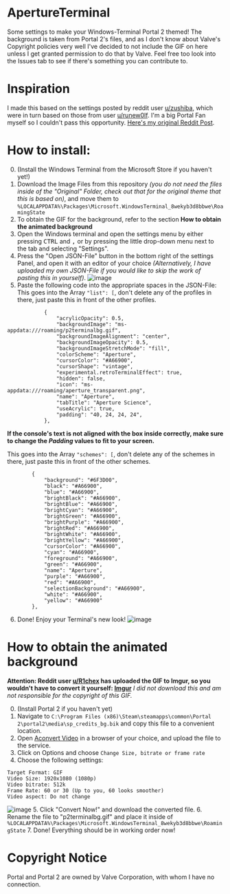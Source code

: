 # ApertureTerminal
Some settings to make your Windows-Terminal Portal 2 themed!
The background is taken from Portal 2's files, and as I don't know about Valve's Copyright policies very well I've decided to not include the GIF on here unless I get granted permission to do that by Valve. Feel free too look into the Issues tab to see if there's something you can contribute to.

# Inspiration
I made this based on the settings posted by reddit user [u/zushiba](https://reddit.com/u/zushiba "u/zushiba"), which were in turn based on those from user [u/runew0lf](https://reddit.com/u/runew0lf "u/runew0lf"). I'm a big Portal Fan myself so I couldn't pass this opportunity. [Here's my original Reddit Post](https://www.reddit.com/r/Windows10/comments/no7mg8/i_tried_to_make_my_windows_terminal_look_like/ "My Post").

# How to install:
0. (Install the Windows Terminal from the Microsoft Store if you haven't yet!)
1. Download the Image Files from this repository *(you do not need the files inside of the "Original" Folder, check out that for the original theme that this is based on)*, and move them to ```%LOCALAPPDATA%\Packages\Microsoft.WindowsTerminal_8wekyb3d8bbwe\RoamingState```
2. To obtain the GIF for the background, refer to the section **How to obtain the animated background**
3. Open the Windows terminal and open the settings menu by either pressing <kbd>CTRL</kbd> and <kbd>,</kbd> or by pressing the little drop-down menu next to the tab and selecting "Settings".
4. Press the "Open JSON-File" button in the bottom right of the settings Panel, and open it with an editor of your choice *(Alternatively, I have uploaded my own JSON-File if you would like to skip the work of pasting this in yourself)*.
![image](https://user-images.githubusercontent.com/23218251/120101803-3707db80-c148-11eb-9d28-97c768956fd0.png)
5. Paste the following code into the appropriate spaces in the JSON-File:
This goes into the Array ```"list": [```, don't delete any of the profiles in there, just paste this in front of the other profiles.
```
            {
                "acrylicOpacity": 0.5,
                "backgroundImage": "ms-appdata:///roaming/p2terminalbg.gif",
                "backgroundImageAlignment": "center",
                "backgroundImageOpacity": 0.5,
                "backgroundImageStretchMode": "fill",
                "colorScheme": "Aperture",
                "cursorColor": "#A66900",
                "cursorShape": "vintage",
                "experimental.retroTerminalEffect": true,
                "hidden": false,
                "icon": "ms-appdata:///roaming/aperture_transparent.png",
                "name": "Aperture",
                "tabTitle": "Aperture Science",
                "useAcrylic": true,
                "padding": "40, 24, 24, 24",
            },
```
**If the console's text is not aligned with the box inside correctly, make sure to change the *Padding* values to fit to your screen.**

This goes into the Array ```"schemes": [```, don't delete any of the schemes in there, just paste this in front of the other schemes.
```
        {
            "background": "#6F3D00",
            "black": "#A66900",
            "blue": "#A66900",
            "brightBlack": "#A66900",
            "brightBlue": "#A66900",
            "brightCyan": "#A66900",
            "brightGreen": "#A66900",
            "brightPurple": "#A66900",
            "brightRed": "#A66900",
            "brightWhite": "#A66900",
            "brightYellow": "#A66900",
            "cursorColor": "#A66900",
            "cyan": "#A66900",
            "foreground": "#A66900",
            "green": "#A66900",
            "name": "Aperture",
            "purple": "#A66900",
            "red": "#A66900",
            "selectionBackground": "#A66900",
            "white": "#A66900",
            "yellow": "#A66900"
        },
```

6. Done! Enjoy your Terminal's new look!
![image](https://user-images.githubusercontent.com/23218251/120101673-7eda3300-c147-11eb-8635-3a34ab491886.png)

# How to obtain the animated background

**Attention: Reddit user [u/R1chex](https://www.reddit.com/u/R1chex) has uploaded the GIF to Imgur, so you wouldn't have to convert it yourself: [Imgur](https://i.imgur.com/wqTuvbq.gif)**
*I did not download this and am not responsible for the copyright of this GIF.*


0. (Install Portal 2 if you haven't yet)
1. Navigate to ```C:\Program Files (x86)\Steam\steamapps\common\Portal 2\portal2\media\sp_credits_bg.bik``` and copy this file to a convenient location.
2. Open [Aconvert Video](https://www.aconvert.com/video/ "Aconvert Video") in a browser of your choice, and upload the file to the service.
3. Click on Options and choose ```Change Size, bitrate or frame rate```
4. Choose the following settings:
```
Target Format: GIF
Video Size: 1920x1080 (1080p)
Video bitrate: 512k
Frame Rate: 60 or 30 (Up to you, 60 looks smoother)
Video aspect: Do not change
```
![image](https://user-images.githubusercontent.com/23218251/120102548-d37fad00-c14b-11eb-8ee4-e94fb15bf3d5.png)
5. Click "Convert Now!" and download the converted file.
6. Rename the file to "p2terminalbg.gif" and place it inside of ```%LOCALAPPDATA%\Packages\Microsoft.WindowsTerminal_8wekyb3d8bbwe\RoamingState```
7. Done! Everything should be in working order now!

# Copyright Notice
Portal and Portal 2 are owned by Valve Corporation, with whom I have no connection.
